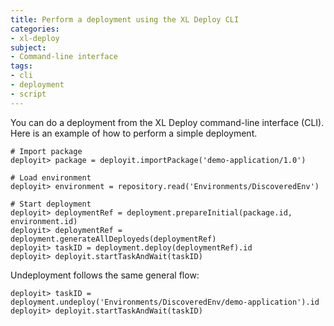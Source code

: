 ```yaml
---
title: Perform a deployment using the XL Deploy CLI
categories:
- xl-deploy
subject:
- Command-line interface
tags:
- cli
- deployment
- script
---
```


You can do a deployment from the XL Deploy command-line interface (CLI). Here is an example of how to perform a simple deployment.

	# Import package
	deployit> package = deployit.importPackage('demo-application/1.0')

	# Load environment
	deployit> environment = repository.read('Environments/DiscoveredEnv')

	# Start deployment
	deployit> deploymentRef = deployment.prepareInitial(package.id, environment.id)
	deployit> deploymentRef = deployment.generateAllDeployeds(deploymentRef)
	deployit> taskID = deployment.deploy(deploymentRef).id
	deployit> deployit.startTaskAndWait(taskID)

Undeployment follows the same general flow:

	deployit> taskID = deployment.undeploy('Environments/DiscoveredEnv/demo-application').id
	deployit> deployit.startTaskAndWait(taskID)
